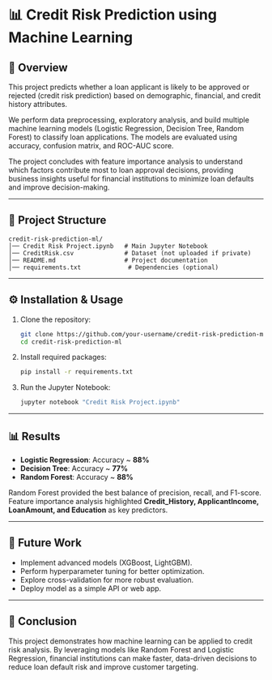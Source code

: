 # 📊 Credit Risk Prediction using Machine Learning

## 📌 Overview
This project predicts whether a loan applicant is likely to be approved or rejected (credit risk prediction) based on demographic, financial, and credit history attributes.

We perform data preprocessing, exploratory analysis, and build multiple machine learning models (Logistic Regression, Decision Tree, Random Forest) to classify loan applications. The models are evaluated using accuracy, confusion matrix, and ROC-AUC score.

The project concludes with feature importance analysis to understand which factors contribute most to loan approval decisions, providing business insights useful for financial institutions to minimize loan defaults and improve decision-making.

---

## 📂 Project Structure
```
credit-risk-prediction-ml/
│── Credit Risk Project.ipynb   # Main Jupyter Notebook
│── CreditRisk.csv              # Dataset (not uploaded if private)
│── README.md                   # Project documentation
│── requirements.txt             # Dependencies (optional)
```

---

## ⚙️ Installation & Usage

1. Clone the repository:
   ```bash
   git clone https://github.com/your-username/credit-risk-prediction-ml.git
   cd credit-risk-prediction-ml
   ```

2. Install required packages:
   ```bash
   pip install -r requirements.txt
   ```

3. Run the Jupyter Notebook:
   ```bash
   jupyter notebook "Credit Risk Project.ipynb"
   ```

---

## 📊 Results

- **Logistic Regression**: Accuracy ~ **88%**
- **Decision Tree**: Accuracy ~ **77%**
- **Random Forest**: Accuracy ~ **88%**

Random Forest provided the best balance of precision, recall, and F1-score.  
Feature importance analysis highlighted **Credit_History, ApplicantIncome, LoanAmount, and Education** as key predictors.

---

## 🚀 Future Work
- Implement advanced models (XGBoost, LightGBM).
- Perform hyperparameter tuning for better optimization.
- Explore cross-validation for more robust evaluation.
- Deploy model as a simple API or web app.

---

## 🏁 Conclusion
This project demonstrates how machine learning can be applied to credit risk analysis. By leveraging models like Random Forest and Logistic Regression, financial institutions can make faster, data-driven decisions to reduce loan default risk and improve customer targeting.
